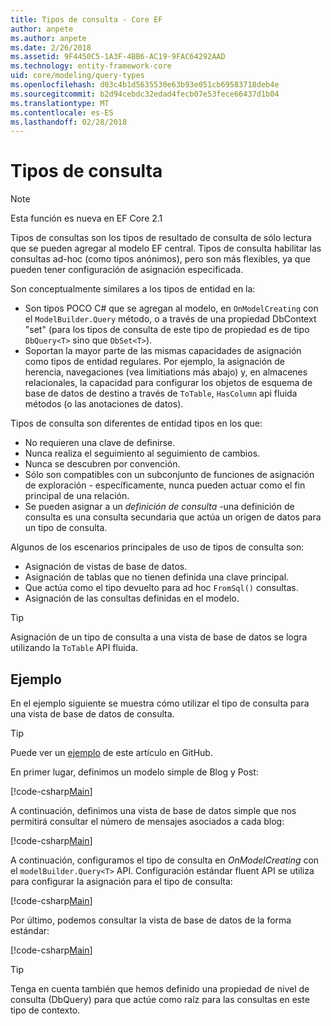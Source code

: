 ```yaml
---
title: Tipos de consulta - Core EF
author: anpete
ms.author: anpete
ms.date: 2/26/2018
ms.assetid: 9F4450C5-1A3F-4BB6-AC19-9FAC64292AAD
ms.technology: entity-framework-core
uid: core/modeling/query-types
ms.openlocfilehash: d03c4b1d5635530e63b93e051cb69583718deb4e
ms.sourcegitcommit: b2d94cebdc32edad4fecb07e53fece66437d1b04
ms.translationtype: MT
ms.contentlocale: es-ES
ms.lasthandoff: 02/28/2018
---
```

# <a name="query-types"></a>Tipos de consulta
> [!NOTE]
> Esta función es nueva en EF Core 2.1

Tipos de consultas son los tipos de resultado de consulta de sólo lectura que se pueden agregar al modelo EF central. Tipos de consulta habilitar las consultas ad-hoc (como tipos anónimos), pero son más flexibles, ya que pueden tener configuración de asignación especificada.

Son conceptualmente similares a los tipos de entidad en la:

- Son tipos POCO C# que se agregan al modelo, en ```OnModelCreating``` con el ```ModelBuilder.Query``` método, o a través de una propiedad DbContext "set" (para los tipos de consulta de este tipo de propiedad es de tipo ```DbQuery<T>``` sino que ```DbSet<T>```).
- Soportan la mayor parte de las mismas capacidades de asignación como tipos de entidad regulares. Por ejemplo, la asignación de herencia, navegaciones (vea limitiations más abajo) y, en almacenes relacionales, la capacidad para configurar los objetos de esquema de base de datos de destino a través de ```ToTable```, ```HasColumn``` api fluida métodos (o las anotaciones de datos).

Tipos de consulta son diferentes de entidad tipos en los que:

- No requieren una clave de definirse.
- Nunca realiza el seguimiento al seguimiento de cambios.
- Nunca se descubren por convención.
- Sólo son compatibles con un subconjunto de funciones de asignación de exploración - específicamente, nunca pueden actuar como el fin principal de una relación.
- Se pueden asignar a un _definición de consulta_ -una definición de consulta es una consulta secundaria que actúa un origen de datos para un tipo de consulta.

Algunos de los escenarios principales de uso de tipos de consulta son:

- Asignación de vistas de base de datos.
- Asignación de tablas que no tienen definida una clave principal.
- Que actúa como el tipo devuelto para ad hoc ```FromSql()``` consultas.
- Asignación de las consultas definidas en el modelo.

> [!TIP]
> Asignación de un tipo de consulta a una vista de base de datos se logra utilizando la ```ToTable``` API fluida.

## <a name="example"></a>Ejemplo

En el ejemplo siguiente se muestra cómo utilizar el tipo de consulta para una vista de base de datos de consulta.

> [!TIP]
> Puede ver un [ejemplo](https://github.com/aspnet/EntityFrameworkCore/tree/dev/samples/QueryTypes) de este artículo en GitHub.

En primer lugar, definimos un modelo simple de Blog y Post:

[!code-csharp[Main](../../../efcore-dev/samples/QueryTypes/Program.cs#Entities)]

A continuación, definimos una vista de base de datos simple que nos permitirá consultar el número de mensajes asociados a cada blog:

[!code-csharp[Main](../../../efcore-dev/samples/QueryTypes/Program.cs#View)]

A continuación, configuramos el tipo de consulta en _OnModelCreating_ con el ```modelBuilder.Query<T>``` API.
Configuración estándar fluent API se utiliza para configurar la asignación para el tipo de consulta:

[!code-csharp[Main](../../../efcore-dev/samples/QueryTypes/Program.cs#Configuration)]

Por último, podemos consultar la vista de base de datos de la forma estándar:

[!code-csharp[Main](../../../efcore-dev/samples/QueryTypes/Program.cs#Query)]

> [!TIP]
> Tenga en cuenta también que hemos definido una propiedad de nivel de consulta (DbQuery) para que actúe como raíz para las consultas en este tipo de contexto.
